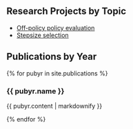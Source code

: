 <h2>Research Projects by Topic</h2>

<ul>
 	<li><a href="projects/offpolicy.html">Off-policy policy evaluation</a></li>
 	<li><a href="projects/stepsizes.html">Stepsize selection</a></li>
</ul>

<h2>Publications by Year</h2>

<!--{% assign sortedyrs = (site.publications | sort: 'name') | reverse %}-->
{% for pubyr in site.publications %}

<h3>{{ pubyr.name }}</h3>

{{ pubyr.content | markdownify }}</p>

{% endfor %}

